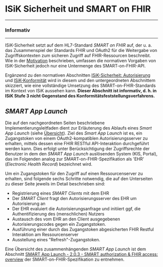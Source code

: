 
# ISiK Sicherheit und SMART on FHIR

---
### Informativ
---

ISiK-Sicherheit setzt auf dem HL7-Standard _SMART on FHIR_ auf, der u. a. das Zusammenspiel der Standards FHIR und OAuth2 für die Weitergabe von Zugriffskontexten zum sicheren Zugriff auf FHIR-Ressourcen beschreibt. Wie in der [Motivation](Motivation.md) beschrieben, umfassen die normativen Vorgaben von ISiK-Sicherheit jedoch nur eine Untermenge des SMART-on-FHIR-API. 

Ergänzend zu den normativen Abschnitten [ISiK-Sicherheit: Autorisierung](ISiKAutorisierung.md) und [ISiK-Konformität](Conformance.md) wird in diesem und den untergeordneten Abschnittem skizziert, wie eine vollständige Umsetzung des SMART-on-FHIR-Standards im Kontext von ISiK aussehen kann. **Dieser Abschnitt ist informativ, d. h. in ISiK Stufe 3 nicht Gegenstand des Konformitätsfeststellungsverfahrens.**

## _SMART App Launch_
Die auf den nachgeordneten Seiten beschriebene Implementierungsleitfaden dient zur Erläuterung des Ablaufs eines _Smart App Launch_ (siehe [Übersicht](Uebersicht.md)). Ziel des _Smart App Launch_ ist es, ein Zugangstoken von einem OAuth2-kompatiblen Autorisierungsserver zu erhalten, mittels dessen eine FHIR RESTful API-Interaktion durchgeführt werden kann. Dies erfolgt unter Berücksichtigung der Zugriffsrechte der Benutzer in dem den _SMART App Launch_ auslösenden System (KIS, Portal), das im Folgenden analog zur SMART-on-FHIR-Spezifikation als 'EHR' (_Electronic Health Record_) bezeichnet wird. 

Um ein Zugangstoken für den Zugriff auf einen Ressourcenserver zu erhalten, sind folgende sechs Schritte notwendig, die auf den Unterseiten zu dieser Seite jeweils im Detail beschrieben sind:

* Registrierung eines _SMART Clients_ mit dem EHR
* Der _SMART Client_ fragt den Autorisierungsserver des EHR um Autorisierung an
* Der EHR evaluiert die Autorisierungsanfrage und initiiert ggf, die Authentifizierung des (menschlichen) Nutzers
* Austausch des vom EHR an den Client ausgegebenen Autorisierungscodes gegen ein Zugangstoken.
* Ausführung einer durch das Zugangstoken abgesicherten FHIR Restful Interaktion am Ressourcenserver
* Ausstellung eines "Refresh"-Zugangstoken.

Eine Übersicht des zusammenhängenden _SMART App Launch_ ist dem Abschnitt [SMART App Launch - 2.0.3 - SMART authorization & FHIR access: overview](https://hl7.org/fhir/smart-app-launch/STU2/app-launch.html#smart-authorization--fhir-access-overview) der SMART-on-FHIR-Spezifikation zu entnehmen.

